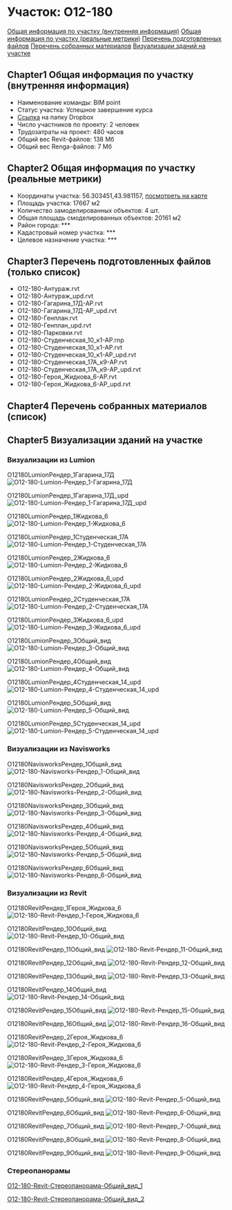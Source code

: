 # Участок: O12-180

[Общая информация по участку (внутренняя информация)](#Chapter1)
[Общая информация по участку (реальные метрики)](#Chapter2)
[Перечень подготовленных файлов](#Chapter3)
[Перечень собранных материалов](#Chapter4)
[Визуализации зданий на участке](#Chapter5)

## <a id="test">Chapter1</a> Общая информация по участку (внутренняя информация)
+ Наименование команды: BIM point
+ Статус участка: Успешное завершение курса
+ [Ссылка](https://www.dropbox.com/sh/wvvgv1nw1iqred9/AABCfl4Rl98GdOdRbk4Q6NMga/O12_180?dl=0) на папку Dropbox
+ Число участников по проекту: 2 человек
+ Трудозатраты на проект: 480 часов
+ Общий вес Revit-файлов: 138 Мб
+ Общий вес Renga-файлов: 7 Мб
## <a id="test">Chapter2</a> Общая информация по участку (реальные метрики)
+ Координаты участка: 56.303451,43.981157, [посмотреть на карте](yandex.ru/maps/47/nizhny-novgorod/?ll=56.303451%2C43.981157&z=19)
+ Площадь участка: 17667 м2
+ Количество замоделированных объектов: 4 шт.
+ Общая площадь смоделированных объектов: 20161 м2
+ Район города: *** 
+ Кадастровый номер участка: *** 
+ Целевое назначение участка: *** 
## <a id="test">Chapter3</a> Перечень подготовленных файлов (только список)
+ O12-180-Антураж.rvt
+ O12-180-Антураж_upd.rvt
+ O12-180-Гагарина_17Д-АР.rvt
+ O12-180-Гагарина_17Д-АР_upd.rvt
+ O12-180-Генплан.rvt
+ O12-180-Генплан_upd.rvt
+ O12-180-Парковки.rvt
+ O12-180-Студенческая_10_к1-АР.rnp
+ O12-180-Студенческая_10_к1-АР.rvt
+ O12-180-Студенческая_10_к1-АР_upd.rvt
+ O12-180-Студенческая_17А_к9-АР.rvt
+ O12-180-Студенческая_17А_к9-АР_upd.rvt
+ О12-180-Героя_Жидкова_6-АР.rvt
+ О12-180-Героя_Жидкова_6-АР_upd.rvt
## <a id="test">Chapter4</a> Перечень собранных материалов (список)
## <a id="test">Chapter5</a> Визуализации зданий на участке
### Визуализации из Lumion
O12180LumionРендер_1Гагарина_17Д
![O12-180-Lumion-Рендер_1-Гагарина_17Д](/Images/O12_180/O12-180-Lumion-Рендер_1-Гагарина_17Д_Compressed.jpg)

O12180LumionРендер_1Гагарина_17Д_upd
![O12-180-Lumion-Рендер_1-Гагарина_17Д_upd](/Images/O12_180/O12-180-Lumion-Рендер_1-Гагарина_17Д_upd_Compressed.jpg)

O12180LumionРендер_1Жидкова_6
![O12-180-Lumion-Рендер_1-Жидкова_6](/Images/O12_180/O12-180-Lumion-Рендер_1-Жидкова_6_Compressed.jpg)

O12180LumionРендер_1Студенческая_17А
![O12-180-Lumion-Рендер_1-Студенческая_17А](/Images/O12_180/O12-180-Lumion-Рендер_1-Студенческая_17А_Compressed.jpg)

O12180LumionРендер_2Жидкова_6
![O12-180-Lumion-Рендер_2-Жидкова_6](/Images/O12_180/O12-180-Lumion-Рендер_2-Жидкова_6_Compressed.jpg)

O12180LumionРендер_2Жидкова_6_upd
![O12-180-Lumion-Рендер_2-Жидкова_6_upd](/Images/O12_180/O12-180-Lumion-Рендер_2-Жидкова_6_upd_Compressed.jpg)

O12180LumionРендер_2Студенческая_17А
![O12-180-Lumion-Рендер_2-Студенческая_17А](/Images/O12_180/O12-180-Lumion-Рендер_2-Студенческая_17А_Compressed.jpg)

O12180LumionРендер_3Жидкова_6_upd
![O12-180-Lumion-Рендер_3-Жидкова_6_upd](/Images/O12_180/O12-180-Lumion-Рендер_3-Жидкова_6_upd_Compressed.jpg)

O12180LumionРендер_3Общий_вид
![O12-180-Lumion-Рендер_3-Общий_вид](/Images/O12_180/O12-180-Lumion-Рендер_3-Общий_вид_Compressed.jpg)

O12180LumionРендер_4Общий_вид
![O12-180-Lumion-Рендер_4-Общий_вид](/Images/O12_180/O12-180-Lumion-Рендер_4-Общий_вид_Compressed.jpg)

O12180LumionРендер_4Студенческая_14_upd
![O12-180-Lumion-Рендер_4-Студенческая_14_upd](/Images/O12_180/O12-180-Lumion-Рендер_4-Студенческая_14_upd_Compressed.jpg)

O12180LumionРендер_5Общий_вид
![O12-180-Lumion-Рендер_5-Общий_вид](/Images/O12_180/O12-180-Lumion-Рендер_5-Общий_вид_Compressed.jpg)

O12180LumionРендер_5Студенческая_14_upd
![O12-180-Lumion-Рендер_5-Студенческая_14_upd](/Images/O12_180/O12-180-Lumion-Рендер_5-Студенческая_14_upd_Compressed.jpg)

### Визуализации из Navisworks
O12180NavisworksРендер_1Общий_вид
![O12-180-Navisworks-Рендер_1-Общий_вид](/Images/O12_180/O12-180-Navisworks-Рендер_1-Общий_вид_Compressed.jpg)

O12180NavisworksРендер_2Общий_вид
![O12-180-Navisworks-Рендер_2-Общий_вид](/Images/O12_180/O12-180-Navisworks-Рендер_2-Общий_вид_Compressed.jpg)

O12180NavisworksРендер_3Общий_вид
![O12-180-Navisworks-Рендер_3-Общий_вид](/Images/O12_180/O12-180-Navisworks-Рендер_3-Общий_вид_Compressed.jpg)

O12180NavisworksРендер_4Общий_вид
![O12-180-Navisworks-Рендер_4-Общий_вид](/Images/O12_180/O12-180-Navisworks-Рендер_4-Общий_вид_Compressed.jpg)

O12180NavisworksРендер_5Общий_вид
![O12-180-Navisworks-Рендер_5-Общий_вид](/Images/O12_180/O12-180-Navisworks-Рендер_5-Общий_вид_Compressed.jpg)

O12180NavisworksРендер_6Общий_вид
![O12-180-Navisworks-Рендер_6-Общий_вид](/Images/O12_180/O12-180-Navisworks-Рендер_6-Общий_вид_Compressed.jpg)

### Визуализации из Revit
O12180RevitРендер_1Героя_Жидкова_6
![O12-180-Revit-Рендер_1-Героя_Жидкова_6](/Images/O12_180/O12-180-Revit-Рендер_1-Героя_Жидкова_6_Compressed.jpg)

O12180RevitРендер_10Общий_вид
![O12-180-Revit-Рендер_10-Общий_вид](/Images/O12_180/O12-180-Revit-Рендер_10-Общий_вид_Compressed.jpg)

O12180RevitРендер_11Общий_вид
![O12-180-Revit-Рендер_11-Общий_вид](/Images/O12_180/O12-180-Revit-Рендер_11-Общий_вид_Compressed.jpg)

O12180RevitРендер_12Общий_вид
![O12-180-Revit-Рендер_12-Общий_вид](/Images/O12_180/O12-180-Revit-Рендер_12-Общий_вид_Compressed.jpg)

O12180RevitРендер_13Общий_вид
![O12-180-Revit-Рендер_13-Общий_вид](/Images/O12_180/O12-180-Revit-Рендер_13-Общий_вид_Compressed.jpg)

O12180RevitРендер_14Общий_вид
![O12-180-Revit-Рендер_14-Общий_вид](/Images/O12_180/O12-180-Revit-Рендер_14-Общий_вид_Compressed.jpg)

O12180RevitРендер_15Общий_вид
![O12-180-Revit-Рендер_15-Общий_вид](/Images/O12_180/O12-180-Revit-Рендер_15-Общий_вид_Compressed.jpg)

O12180RevitРендер_16Общий_вид
![O12-180-Revit-Рендер_16-Общий_вид](/Images/O12_180/O12-180-Revit-Рендер_16-Общий_вид_Compressed.jpg)

O12180RevitРендер_2Героя_Жидкова_6
![O12-180-Revit-Рендер_2-Героя_Жидкова_6](/Images/O12_180/O12-180-Revit-Рендер_2-Героя_Жидкова_6_Compressed.jpg)

O12180RevitРендер_3Героя_Жидкова_6
![O12-180-Revit-Рендер_3-Героя_Жидкова_6](/Images/O12_180/O12-180-Revit-Рендер_3-Героя_Жидкова_6_Compressed.jpg)

O12180RevitРендер_4Героя_Жидкова_6
![O12-180-Revit-Рендер_4-Героя_Жидкова_6](/Images/O12_180/O12-180-Revit-Рендер_4-Героя_Жидкова_6_Compressed.jpg)

O12180RevitРендер_5Общий_вид
![O12-180-Revit-Рендер_5-Общий_вид](/Images/O12_180/O12-180-Revit-Рендер_5-Общий_вид_Compressed.jpg)

O12180RevitРендер_6Общий_вид
![O12-180-Revit-Рендер_6-Общий_вид](/Images/O12_180/O12-180-Revit-Рендер_6-Общий_вид_Compressed.jpg)

O12180RevitРендер_7Общий_вид
![O12-180-Revit-Рендер_7-Общий_вид](/Images/O12_180/O12-180-Revit-Рендер_7-Общий_вид_Compressed.jpg)

O12180RevitРендер_8Общий_вид
![O12-180-Revit-Рендер_8-Общий_вид](/Images/O12_180/O12-180-Revit-Рендер_8-Общий_вид_Compressed.jpg)

O12180RevitРендер_9Общий_вид
![O12-180-Revit-Рендер_9-Общий_вид](/Images/O12_180/O12-180-Revit-Рендер_9-Общий_вид_Compressed.jpg)

### Стереопанорамы
[O12-180-Revit-Стереопанорама-Общий_вид_1](https://pano.autodesk.com/pano.html?url=jpgs/8836fc85-0201-47ae-b625-ea03e015fe04&version=2)

[O12-180-Revit-Стереопанорама-Общий_вид_2](https://pano.autodesk.com/pano.html?url=jpgs/a5a856d5-a0ef-4c13-9e94-87e2c4348e46&version=2)

